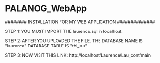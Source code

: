 # PALANOG_WebApp

######## INSTALLATION FOR MY WEB APPLICATION ##############
  
  
  STEP 1: YOU MUST IMPORT THE laurence.sql in localhost.
 
  STEP 2: AFTER YOU UPLOADED THE FILE. THE DATABASE NAME IS "laurence" DATABASE TABLE IS "tbl_lau".
  
  STEP 3: NOW VISIT THIS LINK: http://localhost/Laurence/Lau_cont/main
